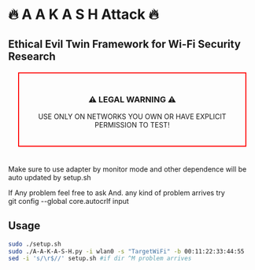 # 🔥 A A K A S H Attack 🔥

## Ethical Evil Twin Framework for Wi-Fi Security Research

<div align="center" style="border: 2px solid red; padding: 20px; margin: 20px;">
  <h3>⚠️ LEGAL WARNING ⚠️</h3>
  <p>USE ONLY ON NETWORKS YOU OWN OR HAVE EXPLICIT PERMISSION TO TEST!</p>
</div>
<br>
Make sure to use adapter by monitor mode and other dependence will be auto updated by setup.sh<br>

If Any problem feel free to ask And. any kind of problem arrives try <br>
git config --global core.autocrlf input

## Usage
```bash
sudo ./setup.sh
sudo ./A-A-K-A-S-H.py -i wlan0 -s "TargetWiFi" -b 00:11:22:33:44:55
sed -i 's/\r$//' setup.sh #if dir ^M problem arrives


